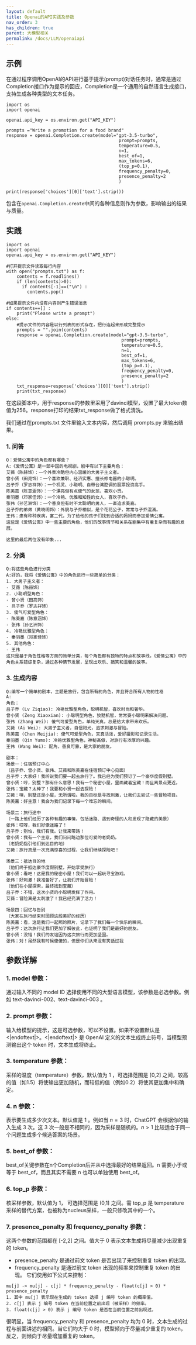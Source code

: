 ```yaml
---
layout: default
title: Openai的API实践及参数
nav_order: 3
has_children: true
parent: 大模型相关
permalink: /docs/LLM/openaiapi
---
```



## **示例**
在通过程序调用OpenAI的API进行基于提示(prompt)对话任务时，通常是通过Completion接口作为提示的回应，Completion是一个通用的自然语言生成接口，支持生成各种类型的文本任务。
```
import os
import openai

openai.api_key = os.environ.get("API_KEY")

prompts ="Write a promotion for a food brand"   
response = openai.Completion.create(model="gpt-3.5-turbo",
                                           prompt=prompts, 
                                           temperature=0.5,
                                           n=1,
                                           best_of=1,
                                           max_tokens=6,
                                           (top_p=0.1),
                                           frequency_penalty=0,
                                           presence_penalty=2
                                           )   

print(response['choices'][0]['text'].strip())  
```
包含在`openai.Completion.create`中间的各种信息则作为参数，影响输出的结果与质量。

## **实践**
```
import os
import openai
openai.api_key = os.environ.get("API_KEY")

#打开提示文件读取每行内容
with open("prompts.txt") as f:
    contents = f.readlines()
    if (len(contents)>0):
      if contents[-1]==("\n") :
        contents.pop()

#如果提示文件内没有内容则产生错误消息
if contents==[] :
    print("Please write a prompt")
else:
    #提示文件的内容是以行列表的形式存在，把行连起来形成完整提示
    prompts = "".join(contents)
    response = openai.Completion.create(model="gpt-3.5-turbo",
                                            prompt=prompts, 
                                            temperature=0.5,
                                            n=1,
                                            best_of=1,
                                            max_tokens=6,
                                            (top_p=0.1),
                                            frequency_penalty=0,
                                            presence_penalty=2
                                            ) 
    txt_response=response['choices'][0]['text'].strip()
    print(txt_response)
```
在这段脚本中，用于response的参数里采用了davinci模型，设置了最大token数值为256。response打印的结果txt_response做了格式清洗。

我们通过在prompts.txt 文件里输入文本内容，然后调用 prompts.py 来输出结果。

### **1. 问答**
```
Q：爱情公寓中的角色都有哪些？
A:《爱情公寓》是一部中国的电视剧，剧中有以下主要角色：
艾薇（陈赫饰）：一个外表冷酷但内心温暖的大男子主义者。
曾小贤（田亮饰）：一个喜欢兼职、经济实惠、擅长修电器的小聪明。
吕子乔（罗志祥饰）：一个机灵、小聪明、自带台湾腔调的股票投资高手。
陈美嘉（陈意涵饰）：一个漂亮但有点傻气的女孩，喜欢小贤。
秦羽墨（邓家佳饰）：一个冷艳、优雅和知性的女人，喜欢子乔。
张伟（孙艺洲饰）：一个善良但有时不太聪明的男人，一直追求美嘉。
吕子乔的弟弟（黄晓明饰）：外貌与子乔相似，是个花花公子，常常与子乔混淆。
王伟：患有种种疾病，富二代，为了给他的孩子们找到合适的妈妈而参加爱情公寓。
这些是《爱情公寓》中一些主要的角色，他们的故事情节和关系在剧集中有着复杂而有趣的发展。

这里的最后两位没有印象...
```
### **2. 分类**
```
Q:将这些角色进行分类
A:好的，我将《爱情公寓》中的角色进行一些简单的分类：
1. 大男子主义者：
- 艾薇（陈赫饰）
2. 小聪明型角色：
- 曾小贤（田亮饰）
- 吕子乔（罗志祥饰）
3. 傻气可爱型角色：
- 陈美嘉（陈意涵饰）
- 张伟（孙艺洲饰）
4. 冷艳优雅型角色：
- 秦羽墨（邓家佳饰）
5. 其他角色：
- 王伟
这只是基于角色性格等方面的简单分类，每个角色都有独特的特点和故事线。《爱情公寓》中的角色关系错综复杂，通过各种情节发展，呈现出欢乐、搞笑和温馨的故事。
```

### **3. 生成内容**
```
Q:编写一个简单的剧本，主题是旅行，包含所有的角色，并且符合所有人物的性格
A:
角色：
吕子乔 (Lv Ziqiao): 冷艳优雅型角色，聪明机智，喜欢时尚和奢华。
曾小贤 (Zeng Xiaoxian): 小聪明型角色，狡黠机智，常常耍小聪明来解决问题。
张伟 (Zhang Wei): 傻气可爱型角色，单纯天真，总是给大家带来欢乐。
艾薇 (Ai Wei): 大男子主义者，自信阳光，追求刺激与冒险。
陈美嘉 (Chen Meijia): 傻气可爱型角色，天真活泼，爱好摄影和记录生活。
秦羽墨 (Qin Yumo): 冷艳优雅型角色，神秘高傲，对旅行有浓厚的兴趣。
王伟 (Wang Wei): 配角，善良可靠，是大家的朋友。

剧本：
场景一：住宿预订中心
（吕子乔、曾小贤、张伟、艾薇和陈美嘉在住宿预订中心见面）
吕子乔：大家好！我听说我们要一起去旅行了。我已经为我们预订了一个豪华度假别墅。
曾小贤：哼，别墅？那有什么意思！我有一个秘密小屋，里面藏着宝藏！而且离景点更近。
张伟：宝藏？太棒了！我要和小贤一起去探险！
艾薇：嘿，别墅还是小屋，无所谓啦。我的目标是寻找刺激，让我们去尝试一些冒险项目。
陈美嘉：好主意！我会为我们记录下每一个难忘的瞬间。

场景二：旅行途中
（一路上他们经历了各种有趣的事情，包括迷路、遇到奇怪的人和发现了隐藏的美景）
张伟：哎呀，我们好像迷路了！
吕子乔：别怕，我们有我。让我来带路！
曾小贤：我有一个主意，我们问问路边那位可爱的老奶奶。
（老奶奶指引他们到达目的地）
艾薇：旅行真是一次充满惊喜的过程，让我们继续探险吧！

场景三：抵达目的地
（他们终于抵达豪华度假别墅，开始享受旅行）
曾小贤：看吧！这是我的秘密小屋！我们可以一起玩寻宝游戏。
张伟：好刺激！我准备好了，让我们开始冒险！
（他们在小屋探索，最终找到宝藏）
吕子乔：不错，这次小贤的小聪明发挥了作用。
艾薇：冒险真是太刺激了！我已经充满了活力！

场景四：回忆与告别
（大家在旅行结束时回顾这段美好的经历）
陈美嘉：看，这是我们一起照的照片，记录下了我们每一个快乐的瞬间。
吕子乔：这次旅行让我们更加了解彼此，也证明了我们是最好的朋友。
曾小贤：没错！我们的友谊因为这次旅行而更加坚固。
张伟：对！虽然我有时候傻傻的，但是你们从来没有笑话过我
```

## **参数详解**

### **1. model 参数**：
通过输入不同的 model ID 选择使用不同的大型语言模型，该参数是必选参数。例如 text-davinci-002、text-davinci-003 。

### **2. prompt 参数**：
输入给模型的提示，这是可选参数，可以不设置。如果不设置默认是 <|endoftext|>。<|endoftext|> 是 OpenAI 定义的文本生成终止符号，当模型预测输出这个 token 时，文本生成将终止。

### **3. temperature 参数**：
采样的温度（temperature）参数，默认值为 1 ，可选择范围是 [0,2] 之间，较高的值（如1.5）将使输出更加随机，而较低的值（例如0.2）将使其更加集中和确定。

### **4. n 参数**：
表示要生成多少次文本。默认值是 1 。例如当 $n=3$ 时，ChatGPT 会根据你的输入生成 3 次。这 3 次一般是不相同的，因为采样是随机的。$n>1$ 比较适合于同一个问题生成多个候选答案的场景。

### **5. best_of 参数**：
best_of关键参数在n个Completion后并从中选择最好的结果返回。n 需要小于或等于 best_of，而且其实不需要 n 也可以单独使用 best_of。

### **6. top_p 参数**：
核采样参数，默认值为 1， 可选择范围是 (0,1] 之间。需 top_p 是 temperature 采样的替代方案，也被称为nucleus采样，一般只修改其中的一个。

### **7. presence_penalty 和 frequency_penalty 参数**：
这两个参数的范围都在 [-2,2] 之间。值大于 0 表示文本生成将尽量减少出现重复的 token。
- presence_penalty 是通过前文 token 是否出现了来控制重复 token 的出现。
- frequency_penalty 是通过前文 token 出现的频率来控制重复 token 的出现。
它们使用如下公式来控制：
```
mu[j] -> mu[j] - c[j] * frequency_penalty - float(c[j] > 0) * presence_penalty
1. 其中 mu[j] 表示现在生成的 token 选择 j 编号 token 的概率值。
2. c[j] 表示 j 编号 token 在当前位置之前出现（被采样）的频率。
3. float(c[j] > 0) 表示 j 编号 token 是否在当前位置之前出现过。
```
很明显，当 frequency_penalty 和 presence_penalty 均为 0 时，文本生成的过程与前面讲述的相同。当它们均大于 0 时，模型倾向于尽量减少重复的 token，反之，则倾向于尽量增加重复的 token。



